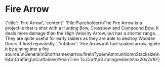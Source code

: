 
# Fire Arrow

{'title': 'Fire Arrow', 'content': 'File:Placeholder\nThe Fire Arrow is a projectile that is shot with a Hunting Bow, Crossbow and Compound Bow. It deals more damage than the High Velocity Arrow, but has a shorter range. They are quite useful for early raiders as they are able to destroy Wooden Doors if fired repeatedly.', 'infobox': 'Fire Arrow\nA fuel soaked arrow, ignite it by aiming into a fire source.\nGeneral\nShortname\narrow.fire\nType\nAmmunition\nStacksize\n64\nCrafting\nCraftable\nYes\nTime To Craft\n3 s\nIngredients\nx20x2x10'}
